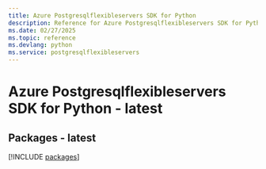 ```yaml
---
title: Azure Postgresqlflexibleservers SDK for Python
description: Reference for Azure Postgresqlflexibleservers SDK for Python
ms.date: 02/27/2025
ms.topic: reference
ms.devlang: python
ms.service: postgresqlflexibleservers
---
```

# Azure Postgresqlflexibleservers SDK for Python - latest
## Packages - latest
[!INCLUDE [packages](postgresqlflexibleservers-index.md)]